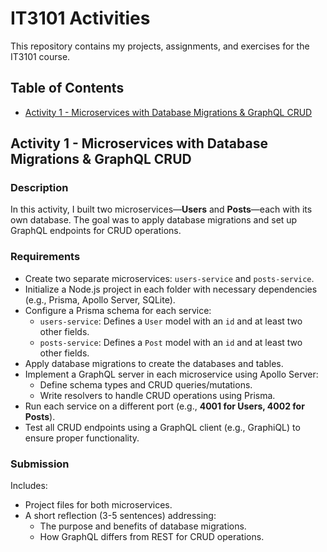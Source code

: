 # IT3101 Activities  

This repository contains my projects, assignments, and exercises for the IT3101 course.  

## Table of Contents  

- [Activity 1 - Microservices with Database Migrations & GraphQL CRUD](#activity-1---microservices-with-database-migrations--graphql-crud)  

## Activity 1 - Microservices with Database Migrations & GraphQL CRUD  

### Description  

In this activity, I built two microservices—**Users** and **Posts**—each with its own database. The goal was to apply database migrations and set up GraphQL endpoints for CRUD operations.  

### Requirements  

- Create two separate microservices: `users-service` and `posts-service`.  
- Initialize a Node.js project in each folder with necessary dependencies (e.g., Prisma, Apollo Server, SQLite).  
- Configure a Prisma schema for each service:  
  - `users-service`: Defines a `User` model with an `id` and at least two other fields.  
  - `posts-service`: Defines a `Post` model with an `id` and at least two other fields.  
- Apply database migrations to create the databases and tables.  
- Implement a GraphQL server in each microservice using Apollo Server:  
  - Define schema types and CRUD queries/mutations.  
  - Write resolvers to handle CRUD operations using Prisma.  
- Run each service on a different port (e.g., **4001 for Users, 4002 for Posts**).  
- Test all CRUD endpoints using a GraphQL client (e.g., GraphiQL) to ensure proper functionality.  

### Submission  

Includes:  
- Project files for both microservices.  
- A short reflection (3-5 sentences) addressing:  
  - The purpose and benefits of database migrations.  
  - How GraphQL differs from REST for CRUD operations.  
